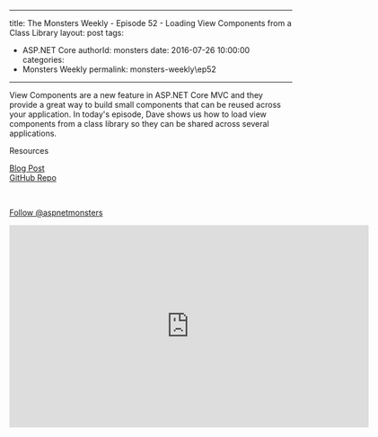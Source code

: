 
---
title: The Monsters Weekly - Episode 52 -  Loading View Components from a Class Library
layout: post
tags: 
  - ASP.NET Core
authorId: monsters
date: 2016-07-26 10:00:00
categories:
  - Monsters Weekly
permalink: monsters-weekly\ep52
---

<p>View Components are a new feature in ASP.NET Core MVC and they provide a great way to build small components that can be reused across your application. In today's episode, Dave shows us how to&nbsp;load view components from a class library so they can be shared across several applications.</p><p>Resources</p><p><a href="http://aspnetmonsters.com/2016/07/2016-07-16-loading-view-components-from-a-class-library-in-asp-net-core/">Blog Post</a><br><a href="https://github.com/AspNetMonsters/ExternalViewComponents">GitHub Repo</a></p><p>&nbsp;</p><p><a class="twitter-follow-button" href="https://twitter.com/aspnetmonsters">Follow @aspnetmonsters</a></p> 


<iframe src='https://channel9.msdn.com/Series/aspnetmonsters/ASPNET-Monsters-Episode-52-Loading-View-Components-from-a-Class-Library/player' width='640' height='360' allowFullScreen frameBorder='0'></iframe>
